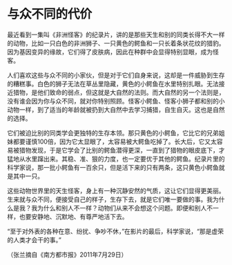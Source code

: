 # 与众不同的代价

最近看到一集叫《非洲怪客》的纪录片，讲的是那些天生和别的同类长得不大一样的动物，比如一只白色的非洲狮子、一只黄色的鳄鱼和一只长着条状花纹的猎豹。因为基因变异的缘故，它们得了皮肤病，因此在种群中会显得特别显眼，成为怪客。 

人们喜欢这些与众不同的小家伙，但是对于它们自身来说，这却是一件威胁到生存的糟糕事。白色的狮子无法在草丛里隐藏，黄色的小鳄鱼在水里特别扎眼。无法接近猎物，是他们致命的弱点，但这就是大自然的法则。而大自然的另一个法则是，没有谁会因为你与众不同，就对你特别照顾。怪客小鳄鱼、怪客小狮子都和别的小动物一样，到了适当的年龄就被扔到大自然中去学习捕猎，自生自灭。这也是自然的选择。 

它们被迫比别的同类学会更独特的生存本领。那只黄色的小鳄鱼，它比它的兄弟姐妹都要谨慎100倍，因为它太显眼了，太容易被大鳄鱼吃掉了。长大后，它又太容易被猎物发现，于是它学会了比别的鳄鱼潜得更深，一直到了猎物的眼皮底下，才猛地从水里蹿出来。其稳、准、狠的力度，也一定要优于其他的鳄鱼。纪录片里的科学家说，那一批小鳄鱼有一百余只，但是活下来的只有两条，这只黄色小鳄鱼就是其中一只。 

这些动物世界里的天生怪客，身上有一种沉静安然的气质，这让它们显得更美丽。生来就与众不同，便接受自己的样子，生存下去，就是它们唯一要做的事。我为什么是我？我为什么和别人不一样？动物们从来不会想这个问题。即便和别人不一样，也要安静地、沉默地、有尊严地活下去。 

“至于对外表的各种在意、纷扰、争吵不休，”在影片的最后，科学家说，“那是虚荣的人类才会干的事。” 

（张兰摘自《南方都市报》2011年7月29日）